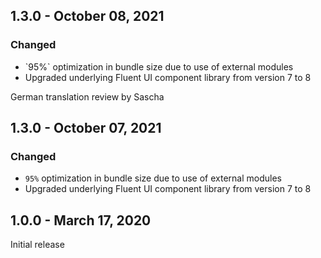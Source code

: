 ## 1.3.0 - October 08, 2021

### Changed
- &#x60;95%&#x60; optimization in bundle size due to use of external modules
- Upgraded underlying Fluent UI component library from version 7 to 8

German translation review by Sascha





## 1.3.0 - October 07, 2021

### Changed
- `95%` optimization in bundle size due to use of external modules
- Upgraded underlying Fluent UI component library from version 7 to 8

## 1.0.0 - March 17, 2020
Initial release